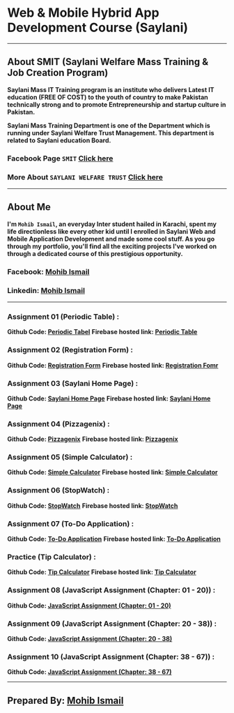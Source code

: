 # Web & Mobile Hybrid App Development Course (Saylani)
---
## About SMIT (Saylani Welfare Mass Training & Job Creation Program)
**Saylani Mass IT Training program is an institute who delivers Latest IT education (FREE OF COST) to the youth of country to make Pakistan technically strong and to promote Entrepreneurship and startup culture in Pakistan.**

**Saylani Mass Training Department is one of the Department which is running under Saylani Welfare Trust Management. This department is related to Saylani education Board.**

### Facebook Page `SMIT` [Click here](https://www.facebook.com/SaylaniMassTraining/)
### More About `SAYLANI WELFARE TRUST` [Click here](https://en.wikipedia.org/wiki/Saylani_Welfare_Trust)
---

## About Me
**I'm `Mohib Ismail`, an everyday Inter student hailed in Karachi, spent my life directionless like every other kid until I enrolled in Saylani Web and Mobile Application Development and made some cool stuff. As you go through my portfolio, you'll find all the exciting projects I've worked on through a dedicated course of this prestigious opportunity.**

### Facebook: [Mohib Ismail](https://www.facebook.com/Mohib.168)
### Linkedin: [Mohib Ismail](https://www.linkedin.com/in/mohib-ismail-3871091a2/)

---
### Assignment 01 (Periodic Table) : 
**Github Code: [Periodic Tabel](https://github.com/imohib168/Saylani-Web-Mobile-Application-Course/tree/master/Assignment%2001%20(Periodic%20Table))**
**Firebase hosted link: [Periodic Table](https://periodic-table-d9308.web.app/)**

### Assignment 02 (Registration Form) : 
**Github Code: [Registration Form](https://github.com/imohib168/Saylani-Web-Mobile-Application-Course/tree/master/Assignment%2002%20(Registration%20Form))**
**Firebase hosted link: [Registration Fomr](https://student-registration-for-9081b.web.app/)**

### Assignment 03 (Saylani Home Page) : 
**Github Code: [Saylani Home Page](https://github.com/imohib168/Saylani-Web-Mobile-Application-Course/tree/master/Assignmnet%2003%20(Saylani%20Home%20page))**
**Firebase hosted link: [Saylani Home Page](https://saylani-home-page-ffd98.web.app/)**

### Assignment 04 (Pizzagenix) : 
**Github Code: [Pizzagenix](https://github.com/imohib168/Saylani-Web-Mobile-Application-Course/tree/master/Assignment%2004%20(Pizzagenix))**
**Firebase hosted link: [Pizzagenix](https://pizzagenix-168.web.app/)**

### Assignment 05 (Simple Calculator) : 
**Github Code: [Simple Calculator](https://github.com/imohib168/Saylani-Web-Mobile-Application-Course/tree/master/Assignment%2005%20(Calculator))**
**Firebase hosted link: [Simple Calculator](https://calculator-0192.web.app/)**

### Assignment 06 (StopWatch) : 
**Github Code: [StopWatch](https://github.com/imohib168/Saylani-Web-Mobile-Application-Course/tree/master/Assignment%2006%20(Stopwatch))**
**Firebase hosted link: [StopWatch](https://stopwatch-168.web.app/)**

### Assignment 07 (To-Do Application) : 
**Github Code: [To-Do Application]()**
**Firebase hosted link: [To-Do Application](https://to-do-application-168.web.app/)**

### Practice (Tip Calculator) : 
**Github Code: [Tip Calculator](https://github.com/imohib168/Saylani-Web-Mobile-Application-Course/tree/master/Practice%20(Tip%20Calculator))**
**Firebase hosted link: [Tip Calculator](https://tipcalculator-0192.web.app/)**

### Assignment 08 (JavaScript Assignment (Chapter: 01 - 20)) : 
**Github Code: [JavaScript Assignment (Chapter: 01 - 20)](https://github.com/imohib168/Saylani-Web-Mobile-Application-Course/tree/master/JavaScript%20Assignment%20Solutions)**

### Assignment 09 (JavaScript Assignment (Chapter: 20 - 38)) : 
**Github Code: [JavaScript Assignment (Chapter: 20 - 38)](https://github.com/imohib168/Saylani-Web-Mobile-Application-Course/tree/master/JavaScript%20Assignment%20Solutions)**

### Assignment 10 (JavaScript Assignment (Chapter: 38 - 67)) : 
**Github Code: [JavaScript Assignment (Chapter: 38 - 67)](https://github.com/imohib168/Saylani-Web-Mobile-Application-Course/tree/master/JavaScript%20Assignment%20Solutions)**

---
## Prepared By: [Mohib Ismail](https://github.com/imohib168/)

